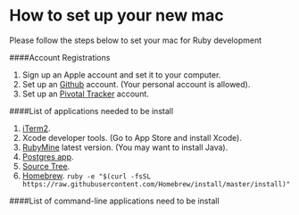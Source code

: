 # How to set up your new mac

Please follow the steps below to set your mac for Ruby development

####Account Registrations

1. Sign up an Apple account and set it to your computer.
2. Set up an [Github](http://github.com) account. (Your personal account is allowed).
3. Set up an [Pivotal Tracker](http://pivotaltracker.com) account.

####List of applications needed to be install

1. [iTerm2](http://iterm2.com/downloads.html).
2. Xcode developer tools. (Go to App Store and install Xcode).
3. [RubyMine](https://www.jetbrains.com/ruby/) latest version. (You may want to install Java).
4. [Postgres app](http://postgresapp.com/).
5. [Source Tree](http://www.sourcetreeapp.com/).
6. [Homebrew](http://brew.sh/#install).
  `ruby -e "$(curl -fsSL https://raw.githubusercontent.com/Homebrew/install/master/install)"`

####List of command-line applications need to be install

